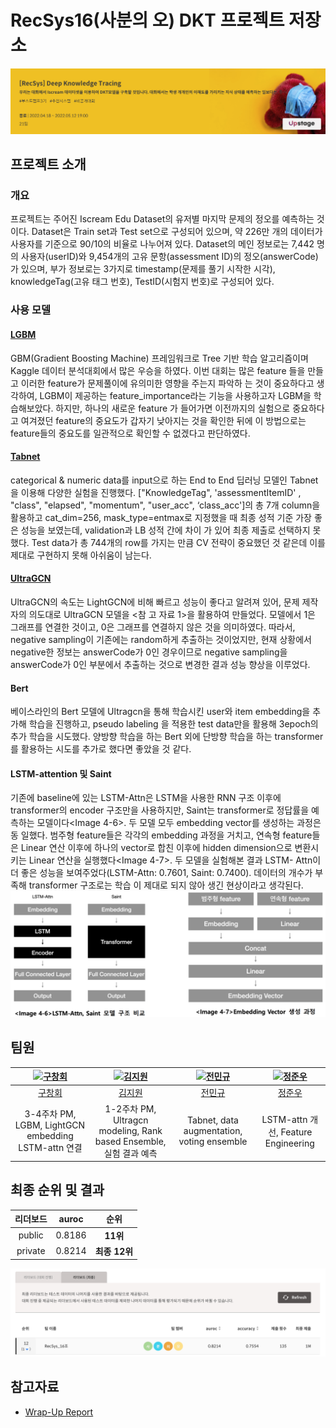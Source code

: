 # RecSys16(사분의 오) DKT 프로젝트 저장소
![image](./images/dkt.png)

## 프로젝트 소개
### 개요
프로젝트는 주어진 Iscream Edu Dataset의 유저별 마지막 문제의 정오를 예측하는 것이다. Dataset은 Train set과 Test
set으로 구성되어 있으며, 약 226만 개의 데이터가 사용자를 기준으로 90/10의 비율로 나누어져 있다. Dataset의 메인 정보로는
7,442 명의 사용자(userID)와 9,454개의 고유 문항(assessment ID)의 정오(answerCode)가 있으며, 
부가 정보로는 3가지로 timestamp(문제를 풀기 시작한 시각), knowledgeTag(고유 태그 번호), TestID(시험지 번호)로 구성되어 있다.


### 사용 모델
#### [LGBM](https://lightgbm.readthedocs.io/en/latest/)
GBM(Gradient Boosting Machine) 프레임워크로 Tree 기반 학습 알고리즘이며 Kaggle 데이터 분석대회에서 많은 우승을
하였다. 이번 대회는 많은 feature 들을 만들고 이러한 feature가 문제풀이에 유의미한 영향을 주는지 파악하
는 것이 중요하다고 생각하여, LGBM이 제공하는 feature_importance라는 기능을 사용하고자 LGBM을 학습해보았다. 하지만, 
하나의 새로운 feature 가 들어가면 이전까지의 실험으로 중요하다고 여겨졌던 feature의 중요도가 갑자기 낮아지는
것을 확인한 뒤에 이 방법으로는 feature들의 중요도를 일관적으로 확인할 수 없겠다고 판단하였다.
#### [Tabnet](https://github.com/dreamquark-ai/tabnet)
categorical & numeric data를 input으로 하는 End to End 딥러닝 모델인 Tabnet을 이용해 다양한 실험을 진행했다.
["KnowledgeTag", 'assessmentItemID' , "class", "elapsed", "momentum", "user_acc", ‘class_acc']의 총 7개 column을 활용하고
cat_dim=256, mask_type=entmax로 지정했을 때 최종 성적 기준 가장 좋은 성능을 보였는데, validation과 LB 성적 간에 차이
가 있어 최종 제출로 선택하지 못했다. Test data가 총 744개의 row를 가지는 만큼 CV 전략이 중요했던 것 같은데 이를 제대로 구현하지 못해 아쉬움이 남는다.
#### [UltraGCN](https://github.com/xue-pai/UltraGCN)
UltraGCN의 속도는 LightGCN에 비해 빠르고 성능이 좋다고 알려져 있어, 문제 제작자의 의도대로 UltraGCN 모델을 <참
고 자료 1>을 활용하여 만들었다. 모델에서 1은 그래프를 연결한 것이고, 0은 그래프를 연결하지 않은 것을 의미하였다.
따라서, negative sampling이 기존에는 random하게 추출하는 것이었지만, 현재 상황에서 negative한 정보는 answerCode가
0인 경우이므로 negative sampling을 answerCode가 0인 부분에서 추출하는 것으로 변경한 결과 성능 향상을 이루었다.
#### Bert
베이스라인의 Bert 모델에 Ultragcn을 통해 학습시킨 user와 item embedding을 추가해 학습을 진행하고, pseudo labeling
을 적용한 test data만을 활용해 3epoch의 추가 학습을 시도했다. 양방향 학습을 하는 Bert 외에 단방향 학습을 하는
transformer를 활용하는 시도를 추가로 했다면 좋았을 것 같다.
#### LSTM-attention 및 Saint
기존에 baseline에 있는 LSTM-Attn은 LSTM을 사용한 RNN 구조 이후에 transformer의 encoder 구조만을 사용하지만,
Saint는 transformer로 정답률을 예측하는 모델이다<Image 4-6>. 두 모델 모두 embedding vector를 생성하는 과정은 동
일했다. 범주형 feature들은 각각의 embedding 과정을 거치고, 연속형 feature들은 Linear 연산 이후에 하나의 vector로
합친 이후에 hidden dimension으로 변환시키는 Linear 연산을 실행했다<Image 4-7>. 두 모델을 실험해본 결과 LSTM-
Attn이 더 좋은 성능을 보여주었다(LSTM-Attn: 0.7601, Saint: 0.7400). 데이터의 개수가 부족해 transformer 구조로는 학습
이 제대로 되지 않아 생긴 현상이라고 생각된다.
![image](./images/lstm.png)


## 팀원
| [ ![구창회](https://avatars.githubusercontent.com/u/63918561?v=4) ](https://github.com/sonyak-ku) | [ ![김지원](https://avatars.githubusercontent.com/u/97625330?v=4) ](https://github.com/Jiwon1729) | [ ![전민규](https://avatars.githubusercontent.com/u/85151359?v=4) ](https://github.com/alsrb0607) | [ ![정준우](https://avatars.githubusercontent.com/u/39089969?v=4) ](https://github.com/ler0n) |
|:----------------------------------------------------------------------------------------------:|:----------------------------------------------------------------------------------------------:|:-------------------------------------------------------------------------------------------------:|:---------------------------------------------------------------------------------------------:|
|                             [ 구창회 ](https://github.com/sonyak-ku)                              |                             [ 김지원 ](https://github.com/Jiwon1729)                              |                              [ 전민규 ](https://github.com/alsrb0607)                             |                              [ 정준우 ](https://github.com/ler0n)                             |
|                              3-4주차 PM, LGBM, LightGCN embedding LSTM-attn 연결                             |                     1-2주차 PM, Ultragcn modeling, Rank based Ensemble, 실험 결과 예측                    |                               Tabnet, data augmentation, voting ensemble                  |                  LSTM-attn 개선, Feature Engineering        |                              



## 최종 순위 및 결과

|리더보드| auroc  |     순위     |
|:--------:|:------:|:----------:|
|public| 0.8186 |  **11위**   |
|private| 0.8214 | **최종 12위** |

![image](./images/private.png)

## 참고자료
- [Wrap-Up Report](https://ring-sorrel-f4b.notion.site/DKT-Wrap-Up-Report-419054748c934acb85c2d356e78bdb98)
